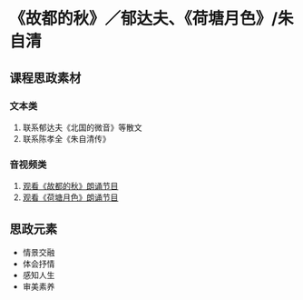 # 《故都的秋》／郁达夫、《荷塘月色》/朱自清

## 课程思政素材

### 文本类

1. 联系郁达夫《北国的微音》等散文
2. 联系陈孝全《朱自清传》

### 音视频类

1. [观看《故都的秋》朗诵节目](https://www.bilibili.com/video/BV1Rq4y1d7Bt/)
2. [观看《荷塘月色》朗诵节目](https://haokan.baidu.com/v?pd=wisenatural&vid=5154249944443290623)

## 思政元素

- 情景交融
- 体会抒情
- 感知人生
- 审美素养


